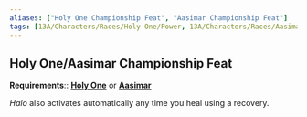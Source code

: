 ```yaml
---
aliases: ["Holy One Championship Feat", "Aasimar Championship Feat"]
tags: [13A/Characters/Races/Holy-One/Power, 13A/Characters/Races/Aasimar/Power]
---
```


## Holy One/Aasimar Championship Feat

**Requirements**:: **[Holy One](../Holy%20One-Aasimar.md)** or **[Aasimar](../Holy%20One-Aasimar.md)**

*Halo* also activates automatically any time you heal using a recovery.
